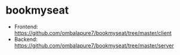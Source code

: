 # bookmyseat

- Frontend: https://github.com/ombalapure7/bookmyseat/tree/master/client
- Backend: https://github.com/ombalapure7/bookmyseat/tree/master/server

